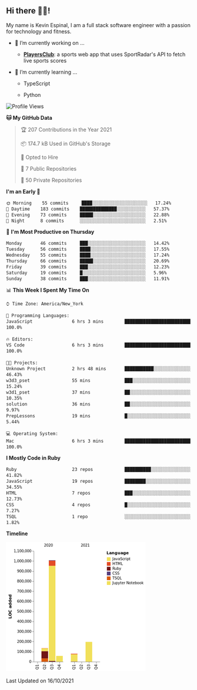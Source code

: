 ## Hi there 👋🏽!

My name is Kevin Espinal, I am a full stack software engineer with a passion for technology and fitness.

- 🔭 I’m currently working on ...

     - **[PlayersClub](https://playersclub.herokuapp.com/#/)**: a sports web app that uses SportRadar's API to fetch live sports scores

- 🌱 I’m currently learning ...

     - TypeScript
     
     - Python
     
<!--START_SECTION:waka-->
![Profile Views](http://img.shields.io/badge/Profile%20Views-0-blue)

**🐱 My GitHub Data** 

> 🏆 207 Contributions in the Year 2021
 > 
> 📦 174.7 kB Used in GitHub's Storage 
 > 
> 💼 Opted to Hire
 > 
> 📜 7 Public Repositories 
 > 
> 🔑 50 Private Repositories  
 > 
**I'm an Early 🐤** 

```text
🌞 Morning    55 commits     ████░░░░░░░░░░░░░░░░░░░░░   17.24% 
🌆 Daytime    183 commits    ██████████████░░░░░░░░░░░   57.37% 
🌃 Evening    73 commits     █████░░░░░░░░░░░░░░░░░░░░   22.88% 
🌙 Night      8 commits      ░░░░░░░░░░░░░░░░░░░░░░░░░   2.51%

```
📅 **I'm Most Productive on Thursday** 

```text
Monday       46 commits     ███░░░░░░░░░░░░░░░░░░░░░░   14.42% 
Tuesday      56 commits     ████░░░░░░░░░░░░░░░░░░░░░   17.55% 
Wednesday    55 commits     ████░░░░░░░░░░░░░░░░░░░░░   17.24% 
Thursday     66 commits     █████░░░░░░░░░░░░░░░░░░░░   20.69% 
Friday       39 commits     ███░░░░░░░░░░░░░░░░░░░░░░   12.23% 
Saturday     19 commits     █░░░░░░░░░░░░░░░░░░░░░░░░   5.96% 
Sunday       38 commits     ███░░░░░░░░░░░░░░░░░░░░░░   11.91%

```


📊 **This Week I Spent My Time On** 

```text
⌚︎ Time Zone: America/New_York

💬 Programming Languages: 
JavaScript               6 hrs 3 mins        █████████████████████████   100.0%

🔥 Editors: 
VS Code                  6 hrs 3 mins        █████████████████████████   100.0%

🐱‍💻 Projects: 
Unknown Project          2 hrs 48 mins       ███████████░░░░░░░░░░░░░░   46.43% 
w3d3_pset                55 mins             ███░░░░░░░░░░░░░░░░░░░░░░   15.24% 
w3d1_pset                37 mins             ██░░░░░░░░░░░░░░░░░░░░░░░   10.35% 
solution                 36 mins             ██░░░░░░░░░░░░░░░░░░░░░░░   9.97% 
PrepLessons              19 mins             █░░░░░░░░░░░░░░░░░░░░░░░░   5.44%

💻 Operating System: 
Mac                      6 hrs 3 mins        █████████████████████████   100.0%

```

**I Mostly Code in Ruby** 

```text
Ruby                     23 repos            ██████████░░░░░░░░░░░░░░░   41.82% 
JavaScript               19 repos            ████████░░░░░░░░░░░░░░░░░   34.55% 
HTML                     7 repos             ███░░░░░░░░░░░░░░░░░░░░░░   12.73% 
CSS                      4 repos             █░░░░░░░░░░░░░░░░░░░░░░░░   7.27% 
TSQL                     1 repo              ░░░░░░░░░░░░░░░░░░░░░░░░░   1.82%

```


**Timeline**

![Chart not found](https://raw.githubusercontent.com/espinalk212/espinalk212/main/charts/bar_graph.png) 


 Last Updated on 16/10/2021
<!--END_SECTION:waka-->


<!--
**espinalk212/espinalk212** is a ✨ _special_ ✨ repository because its `README.md` (this file) appears on your GitHub profile.

Here are some ideas to get you started:

- 🔭 I’m currently working on ...
- 🌱 I’m currently learning ...
- 👯 I’m looking to collaborate on ...
- 🤔 I’m looking for help with ...
- 💬 Ask me about ...
- 📫 How to reach me: ...
- 😄 Pronouns: ...
- ⚡ Fun fact: ...
-->
